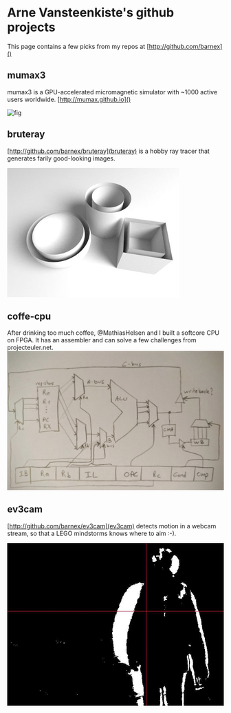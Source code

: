 # Arne Vansteenkiste's github projects

This page contains a few picks from my repos at [http://github.com/barnex]()

## mumax3

mumax3 is a GPU-accelerated micromagnetic simulator with ~1000 active users worldwide. [http://mumax.github.io]()

![fig](http://mumax.github.io/web1.png)

## bruteray

[http://github.com/barnex/bruteray](bruteray) is a hobby ray tracer that generates farily good-looking images.

![fig](https://raw.githubusercontent.com/barnex/bruteray/master/shots/039.jpg)

## coffe-cpu

After drinking too much coffee, @MathiasHelsen and I built a softcore CPU on FPGA. It has an assembler and can solve a few challenges from projecteuler.net.
![fig](https://raw.githubusercontent.com/barnex/coffee-cpu/master/sketch.jpg)


## ev3cam

[http://github.com/barnex/ev3cam](ev3cam) detects motion in a webcam stream, so that a LEGO mindstorms knows where to aim :-).

![fig](https://raw.githubusercontent.com/barnex/ev3cam/master/motion.gif)
